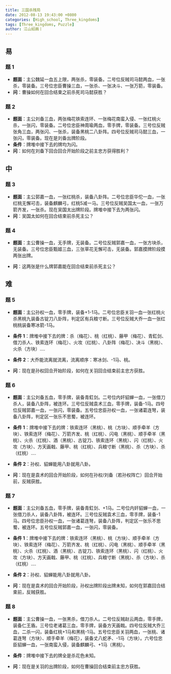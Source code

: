 ```yaml
---
title: 三国杀残局
date: 2012-08-13 19:43:00 +0800
categories: [High_school, Three_kingdoms]
tags: [Three_kingdoms, Puzzle]
author: 江山如画丨
---
```


## 易

### 题 1

- **题面**：主公魏延一血五上限，两张杀，零装备。二号位反贼司马懿两血，一张杀，零装备。三号位忠臣曹操三血，一张杀、一张决斗、一张万箭，零装备。
- **问**：曹操如何在回合结束之前杀死司马懿获胜？

### 题 2

- **题面**：主公刘备三血，两张梅花铁索连环、一张梅花南蛮入侵、一张红桃火杀，一张闪，零装备。二号位忠臣神周瑜两血，零手牌，零装备。三号位反贼张角三血，两张闪、一张杀，装备黑桃二八卦阵。四号位反贼司马懿三血，一张闪，零装备。现在是刘备出牌阶段。
- **条件**：牌堆中接下去的牌均为闪。
- **问**：如何在刘备下回合回合开始阶段之前主忠方获得胜利？

## 中

### 题 3

- **题面**：主公郭嘉一血，一张红桃杀，装备八卦阵。二号位忠臣华佗一血，一张红桃无懈可击，装备麒麟弓，红桃5减一马。三号位反贼吴国太一血，一张万箭齐发，一张杀。现在吴国太出牌阶段。牌堆中接下去为两张闪。
- **问**：吴国太如何在回合结束前杀死主公？

### 题 4

- **题面**：主公曹操一血，无手牌，无装备。二号位反贼郭嘉一血，一张方块杀，无装备。三号位忠臣甄姬三血，三张草花无懈可击，无装备。郭嘉摸牌阶段摸两张出牌。

- **问**：这两张是什么牌郭嘉能在回合结束前杀死主公？

## 难

### 题 5

- **题面**：主公孙权一血，零手牌，装备+1-1马。二号位忠臣关羽一血一张红桃火杀黑桃九装备古锭刀八卦阵，判定区有兵粮寸断。三号位反贼大乔一血一张红桃桃装备寒冰箭-1马。

- **条件 1**：牌堆中接下去的牌：杀（梅花）、桃（红桃）、藤甲（梅花）、青釭剑、借刀杀人、铁索连环（梅花）、火攻（红桃）、八卦阵（梅花）、决斗（黑桃）、火杀（方块）....
- **条件 2**：大乔能流离就流离，流离顺序：寒冰剑、-1马、桃。
- **问**：现在是孙权回合开始阶段，如何在关羽回合结束前主忠方获胜。

### 题 6

- **题面**：主公刘备五血，零手牌，装备青釭剑。二号位内奸貂蝉一血，一张借刀杀人，装备八卦阵，被连环。三号位反贼袁术三血，零手牌，装备-1马。四号位反贼郭嘉一血，一张闪，零装备。五号位忠臣孙权一血，一张诸葛连弩，装备八卦阵，判定区一张乐不思蜀，被连环。

- **条件 1**：牌堆中接下去的牌：铁索连环（黑桃）、桃（方块）、顺手牵羊（方块）、铁索连环（梅花）、万箭齐发、桃（红桃）、闪电（黑桃）、顺手牵羊（黑桃）、火杀（红桃）、酒（黑桃）、古锭刀、铁索连环（黑桃）、闪（红桃）、火攻（方块）、方天画戟、藤甲、桃（红桃）、兵粮寸断（黑桃）、杀（方块）、杀（红桃）....

- **条件 2**：孙权、貂蝉能用八卦就用八卦。

- **问**：现在是袁术的回合开始阶段，如何在孙权/刘备（若孙权阵亡）回合开始前，反贼获胜。

### 题 7

- **题面**：主公刘备五血，零手牌，装备青釭剑、+1马。二号位内奸貂蝉一血，一张借刀杀人，装备八卦阵，被连环。三号位反贼袁术三血，零手牌，装备-1马。四号位忠臣孙权一血，一张诸葛连弩，装备八卦阵，判定区一张乐不思蜀，被连环。五号位反贼郭嘉一血，一张闪，零装备。

- **条件 1**：牌堆中接下去的牌：铁索连环（黑桃）、桃（方块）、顺手牵羊（方块）、铁索连环（梅花）、万箭齐发、桃（红桃）、闪电（黑桃）、顺手牵羊（黑桃）、火杀（红桃）、酒（黑桃）、古锭刀、铁索连环（黑桃）、闪（红桃）、火攻（方块）、方天画戟、藤甲、桃（红桃）、兵粮寸断（黑桃）、杀（方块）、杀（红桃）....

- **条件 2**：孙权、貂蝉能用八卦就用八卦。

- **问**：现在是袁术的回合开始阶段，孙权出牌阶段出牌未知，如何在郭嘉回合结束前，反贼获胜。

### 题 8

- **题面**：主公曹操一血，一张黑杀，借刀杀人。二号位反贼赵云两血，零手牌，装备仁王盾。三号位老诸葛三血，零手牌，装备方天画戟。四号位反贼大乔三血，二杀一闪，装备红桃+1马和黑桃-1马。五号位忠臣关羽两血，一张桃、诸葛连弩（方块）、顺手牵羊（梅花），装备丈八蛇矛、-1马（方块）。六号位忠臣貂蝉一血，一张南蛮入侵，装备麒麟弓、+1马（黑桃）。

- **条件**：牌堆中接下去的牌全是杀花色未知。

- **问**：现在是关羽的出牌阶段，如何在曹操回合结束前主忠方获胜。